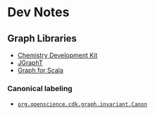 # Dev Notes

## Graph Libraries


* [Chemistry Development Kit](https://cdk.github.io/)
* [JGraphT](https://jgrapht.org/)
* [Graph for Scala](http://www.scala-graph.org/)

### Canonical labeling

* [`org.openscience.cdk.graph.invariant.Canon`](http://cdk.github.io/cdk/2.2/docs/api/org/openscience/cdk/graph/invariant/Canon.html)